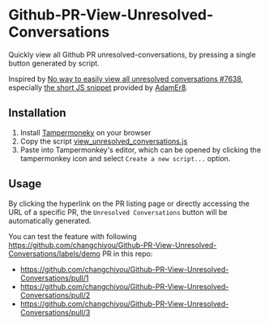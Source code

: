# Github-PR-View-Unresolved-Conversations

Quickly view all Github PR unresolved-conversations, by pressing a single button generated by script.

Inspired by [No way to easily view all unresolved conversations #7638](https://github.com/orgs/community/discussions/7638), especially [the short JS snippet](https://github.com/orgs/community/discussions/7638#discussioncomment-3083505) provided by [AdamEr8](https://github.com/AdamEr8).

## Installation

1. Install [Tampermoneky](https://chrome.google.com/webstore/detail/tampermonkey/dhdgffkkebhmkfjojejmpbldmpobfkfo) on your browser
2. Copy the script [view_unresolved_conversations.js](/scripts/view_unresolved_conversations.js)
3. Paste into Tampermonkey's editor, which can be opened by clicking the tampermonkey icon and select `Create a new script...` option.

## Usage

By clicking the hyperlink on the PR listing page or directly accessing the URL of a specific PR, the `Unresolved Conversations` button will be automatically generated.

You can test the feature with following https://github.com/changchiyou/Github-PR-View-Unresolved-Conversations/labels/demo PR in this repo:

- https://github.com/changchiyou/Github-PR-View-Unresolved-Conversations/pull/1
- https://github.com/changchiyou/Github-PR-View-Unresolved-Conversations/pull/2
- https://github.com/changchiyou/Github-PR-View-Unresolved-Conversations/pull/3
